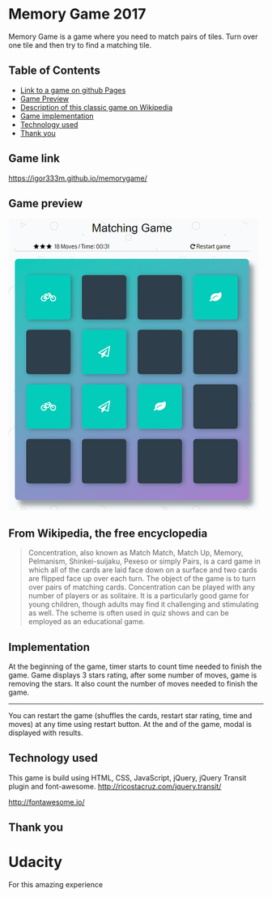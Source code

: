 # Memory Game 2017
Memory Game is a game where you need to match pairs of tiles. Turn over one tile and then try to find a matching tile.

## Table of Contents

* [Link to a game on github Pages](#game-link)
* [Game Preview](#game-preview)
* [Description of this classic game on Wikipedia](#from-wikipedia-the-free-encyclopedia)
* [Game implementation](#implementation)
* [Technology used](#technology-used)
* [Thank you](#thank-you)

## Game link

https://igor333m.github.io/memorygame/

## Game preview

![Memory Game Preview](img/matchingGame.png)

## From Wikipedia, the free encyclopedia

>Concentration, also known as Match Match, Match Up, Memory, Pelmanism, 
>Shinkei-suijaku, Pexeso or simply Pairs, is a card game in which all of the cards 
>are laid face down on a surface and two cards are flipped face up over each turn. 
>The object of the game is to turn over pairs of matching cards. Concentration 
>can be played with any number of players or as solitaire. It is a particularly 
>good game for young children, though adults may find it challenging and 
>stimulating as well. The scheme is often used in quiz shows and can be employed 
>as an educational game.

## Implementation

At the beginning of the game, timer starts to count time needed to finish the game. Game displays 3 stars rating, after some number of moves, game is removing the stars. It also count the number of moves needed to finish the game.
***
You can restart the game (shuffles the cards, restart star rating, time and moves) at any time using restart button.
At the and of the game, modal is displayed with results.

## Technology used

This game is build using HTML, CSS, JavaScript, jQuery, jQuery Transit plugin and font-awesome.
http://ricostacruz.com/jquery.transit/

http://fontawesome.io/

## Thank you

# Udacity 

For this amazing experience

